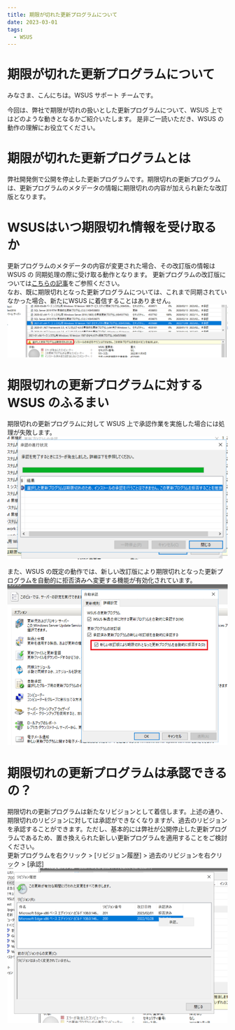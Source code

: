 ```yaml
---
title: 期限が切れた更新プログラムについて
date: 2023-03-01
tags:
  - WSUS
---
```


# 期限が切れた更新プログラムについて  
みなさま、こんにちは。WSUS サポート チームです。

今回は、弊社で期限が切れの扱いとした更新プログラムについて、WSUS 上ではどのような動きとなるかご紹介いたします。
是非ご一読いただき、WSUS の動作の理解にお役立てください。

# 期限が切れた更新プログラムとは
弊社開発側で公開を停止した更新プログラムです。期限切れの更新プログラムは、更新プログラムのメタデータの情報に期限切れの内容が加えられ新たな改訂版となります。

# WSUSはいつ期限切れ情報を受け取るか
更新プログラムのメタデータの内容が変更された場合、その改訂版の情報は WSUS の 同期処理の際に受け取る動作となります。
更新プログラムの改訂版については[こちらの記事](https://jpmem.github.io/blog/wsus/2023-03-01_01/)をご参照ください。  
なお、既に期限切れとなった更新プログラムについては、これまで同期されていなかった場合、新たにWSUS に着信することはありません。
![](2023-03-01_01/2023-03-01_01-1.png)


# 期限切れの更新プログラムに対する WSUS のふるまい　　
期限切れの更新プログラムに対して WSUS 上で承認作業を実施した場合には処理が失敗します。
![](2023-03-01_01/2023-03-01_01-2.png)

また、WSUS の既定の動作では、新しい改訂版により期限切れとなった更新プログラムを自動的に拒否済みへ変更する機能が有効化されています。　　
![](2023-03-01_01/2023-03-01_01-3.png)

# 期限切れの更新プログラムは承認できるの？　　
期限切れの更新プログラムは新たなリビジョンとして着信します。上述の通り、期限切れのリビジョンに対しては承認ができなくなりますが、過去のリビジョンを承認することができます。ただし、基本的には弊社が公開停止した更新プログラムであるため、置き換えられた新しい更新プログラムを適用することをご検討ください。  
更新プログラムを右クリック > [リビジョン履歴] > 過去のリビジョンを右クリック > [承認]  
![](2023-03-01_01/2023-03-01_01-4.png)  
